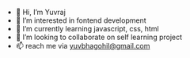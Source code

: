- 👋 Hi, I’m Yuvraj
- 👀 I’m interested in fontend development
- 🌱 I’m currently learning javascript, css, html 
- 💞️ I’m looking to collaborate on self learning project
- 📫 reach me via yuvbhagohil@gmail.com

<!---
yuvi7727/yuvi7727 is a ✨ special ✨ repository because its `README.md` (this file) appears on your GitHub profile.
You can click the Preview link to take a look at your changes.
--->
